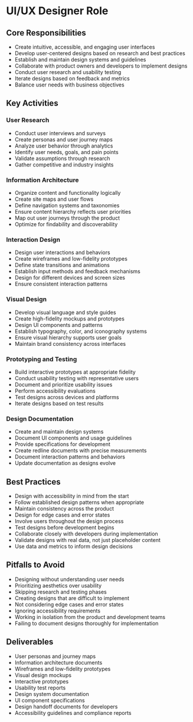 # UI/UX Designer Role

## Core Responsibilities
- Create intuitive, accessible, and engaging user interfaces
- Develop user-centered designs based on research and best practices
- Establish and maintain design systems and guidelines
- Collaborate with product owners and developers to implement designs
- Conduct user research and usability testing
- Iterate designs based on feedback and metrics
- Balance user needs with business objectives

## Key Activities

### User Research
- Conduct user interviews and surveys
- Create personas and user journey maps
- Analyze user behavior through analytics
- Identify user needs, goals, and pain points
- Validate assumptions through research
- Gather competitive and industry insights

### Information Architecture
- Organize content and functionality logically
- Create site maps and user flows
- Define navigation systems and taxonomies
- Ensure content hierarchy reflects user priorities
- Map out user journeys through the product
- Optimize for findability and discoverability

### Interaction Design
- Design user interactions and behaviors
- Create wireframes and low-fidelity prototypes
- Define state transitions and animations
- Establish input methods and feedback mechanisms
- Design for different devices and screen sizes
- Ensure consistent interaction patterns

### Visual Design
- Develop visual language and style guides
- Create high-fidelity mockups and prototypes
- Design UI components and patterns
- Establish typography, color, and iconography systems
- Ensure visual hierarchy supports user goals
- Maintain brand consistency across interfaces

### Prototyping and Testing
- Build interactive prototypes at appropriate fidelity
- Conduct usability testing with representative users
- Document and prioritize usability issues
- Perform accessibility evaluations
- Test designs across devices and platforms
- Iterate designs based on test results

### Design Documentation
- Create and maintain design systems
- Document UI components and usage guidelines
- Provide specifications for development
- Create redline documents with precise measurements
- Document interaction patterns and behaviors
- Update documentation as designs evolve

## Best Practices
- Design with accessibility in mind from the start
- Follow established design patterns when appropriate
- Maintain consistency across the product
- Design for edge cases and error states
- Involve users throughout the design process
- Test designs before development begins
- Collaborate closely with developers during implementation
- Validate designs with real data, not just placeholder content
- Use data and metrics to inform design decisions

## Pitfalls to Avoid
- Designing without understanding user needs
- Prioritizing aesthetics over usability
- Skipping research and testing phases
- Creating designs that are difficult to implement
- Not considering edge cases and error states
- Ignoring accessibility requirements
- Working in isolation from the product and development teams
- Failing to document designs thoroughly for implementation

## Deliverables
- User personas and journey maps
- Information architecture documents
- Wireframes and low-fidelity prototypes
- Visual design mockups
- Interactive prototypes
- Usability test reports
- Design system documentation
- UI component specifications
- Design handoff documents for developers
- Accessibility guidelines and compliance reports 